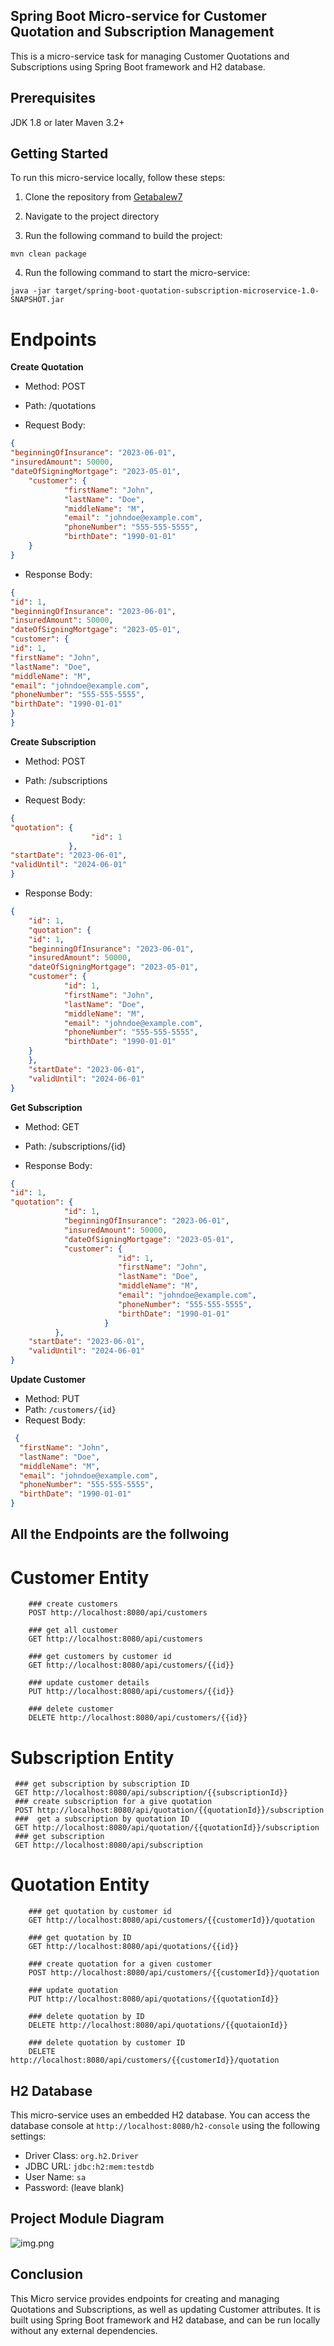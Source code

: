 ## Spring Boot Micro-service for Customer Quotation and Subscription Management
This is a micro-service task for managing Customer Quotations and Subscriptions using Spring Boot framework and H2 database.

## Prerequisites
JDK 1.8 or later
Maven 3.2+
##  Getting Started
To run this micro-service locally, follow these steps:

1.  Clone the repository from [Getabalew7](https://github.com/Getabalew7/Microservice-Task.git)

2.  Navigate to the project directory

3.  Run the following command to build the project:

`mvn clean package`

4.  Run the following command to start the micro-service:

`java -jar target/spring-boot-quotation-subscription-microservice-1.0-SNAPSHOT.jar
`

# Endpoints

**Create Quotation**

* Method: POST

* Path: /quotations

* Request Body:

``` json
{
"beginningOfInsurance": "2023-06-01",
"insuredAmount": 50000,
"dateOfSigningMortgage": "2023-05-01",
    "customer": {
            "firstName": "John",
            "lastName": "Doe",
            "middleName": "M",
            "email": "johndoe@example.com",
            "phoneNumber": "555-555-5555",
            "birthDate": "1990-01-01"
    }
}
```
* Response Body:

``` json
{
"id": 1,
"beginningOfInsurance": "2023-06-01",
"insuredAmount": 50000,
"dateOfSigningMortgage": "2023-05-01",
"customer": {
"id": 1,
"firstName": "John",
"lastName": "Doe",
"middleName": "M",
"email": "johndoe@example.com",
"phoneNumber": "555-555-5555",
"birthDate": "1990-01-01"
}
}
```

**Create Subscription**
* Method: POST

* Path: /subscriptions

* Request Body:

``` json
{
"quotation": {
                  "id": 1
             },
"startDate": "2023-06-01",
"validUntil": "2024-06-01"
}
```
* Response Body:

```json
{
    "id": 1,
    "quotation": {
    "id": 1,
    "beginningOfInsurance": "2023-06-01",
    "insuredAmount": 50000,
    "dateOfSigningMortgage": "2023-05-01",
    "customer": {
            "id": 1,
            "firstName": "John",
            "lastName": "Doe",
            "middleName": "M",
            "email": "johndoe@example.com",
            "phoneNumber": "555-555-5555",
            "birthDate": "1990-01-01"
    }
    },
    "startDate": "2023-06-01",
    "validUntil": "2024-06-01"
}
```

**Get Subscription**

* Method: GET

* Path: /subscriptions/{id}

* Response Body:

```json
{
"id": 1,
"quotation": {
            "id": 1,
            "beginningOfInsurance": "2023-06-01",
            "insuredAmount": 50000,
            "dateOfSigningMortgage": "2023-05-01", 
            "customer": {
                        "id": 1,
                        "firstName": "John",
                        "lastName": "Doe",
                        "middleName": "M",
                        "email": "johndoe@example.com",
                        "phoneNumber": "555-555-5555",
                        "birthDate": "1990-01-01"
                     }
          },
    "startDate": "2023-06-01",
    "validUntil": "2024-06-01"
}
```

**Update Customer**

- Method: PUT
- Path: `/customers/{id}`
- Request Body:
```json
 {
  "firstName": "John",
  "lastName": "Doe",
  "middleName": "M",
  "email": "johndoe@example.com",
  "phoneNumber": "555-555-5555",
  "birthDate": "1990-01-01"
}
```
## All the Endpoints are  the follwoing
# Customer Entity
```      
    ### create customers
    POST http://localhost:8080/api/customers
    
    ### get all customer
    GET http://localhost:8080/api/customers
    
    ### get customers by customer id
    GET http://localhost:8080/api/customers/{{id}}
    
    ### update customer details
    PUT http://localhost:8080/api/customers/{{id}}
    
    ### delete customer
    DELETE http://localhost:8080/api/customers/{{id}}
 ``` 

# Subscription Entity


   ``` 
    ### get subscription by subscription ID
    GET http://localhost:8080/api/subscription/{{subscriptionId}}
    ### create subscription for a give quotation
    POST http://localhost:8080/api/quotation/{{quotationId}}/subscription
    ###  get a subscription by quotation ID
    GET http://localhost:8080/api/quotation/{{quotationId}}/subscription
    ### get subscription
    GET http://localhost:8080/api/subscription
```
# Quotation Entity

``` 
    ### get quotation by customer id
    GET http://localhost:8080/api/customers/{{customerId}}/quotation

    ### get quotation by ID
    GET http://localhost:8080/api/quotations/{{id}}
    
    ### create quotation for a given customer
    POST http://localhost:8080/api/customers/{{customerId}}/quotation
    
    ### update quotation
    PUT http://localhost:8080/api/quotations/{{quotationId}}
    
    ### delete quotation by ID
    DELETE http://localhost:8080/api/quotations/{{quotaionId}}
    
    ### delete quotation by customer ID
    DELETE http://localhost:8080/api/customers/{{customerId}}/quotation
```

## H2 Database

This micro-service uses an embedded H2 database. You can access the database console at `http://localhost:8080/h2-console` using the following settings:

- Driver Class: `org.h2.Driver`
- JDBC URL: `jdbc:h2:mem:testdb`
- User Name: `sa`
- Password: (leave blank)

## Project Module  Diagram

![img.png](img.png)

## Conclusion

This Micro service provides endpoints for creating and managing Quotations and Subscriptions, as well as updating Customer attributes. It is built using Spring Boot framework and H2 database, and can be run locally without any external dependencies.